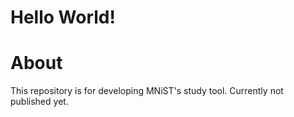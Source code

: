 # Hello World!
# About
This repository is for developing MNiST's study tool. Currently not published yet.
